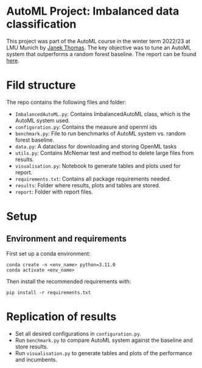 # AutoML Project: Imbalanced data classification

This project was part of the AutoML course in the winter term 2022/23 at LMU Munich by [Janek Thomas](https://www.slds.stat.uni-muenchen.de/people/thomas/). The key objective was to tune an AutoML system that outperforms a random forest baseline. The report can be found [here](https://github.com/constantin-crailsheim/automl_imbalanced/blob/main/Report/AutoML%20(Report).pdf).

# Fild structure

The repo contains the following files and folder:
- `ImbalancedAutoML.py`: Contains ImbalancedAutoML class, which is the AutoML system used.
- `configuration.py`: Contains the measure and openml ids
- `benchmark.py`: File to run benchmarks of AutoML system vs. random forest baseline.
- `data.py`: A dataclass for downloading and storing OpenML tasks
- `utils.py`: Contains McNemar test and method to delete large files from results.
- `visualisation.py`: Notebook to generate tables and plots used for report.
- `requirements.txt`: Contains all package requirements needed.
- `results`: Folder where results, plots and tables are stored.
- `report`: Folder with report files.

# Setup 

## Environment and requirements

First set up a conda environment:

```(bash)
conda create -n <env_name> python=3.11.0
conda activate <env_name>
```

Then install the recommended requirements with:

```(bash)
pip install -r requirements.txt
```

# Replication of results

- Set all desired configurations in `configuration.py`.
- Run `benchmark.py` to compare AutoML system against the baseline and store results.
- Run `visualisation.py` to generate tables and plots of the performance and incumbents. 
